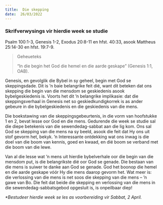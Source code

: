 ```yaml
---
title:  Die skepping
date:  26/03/2022
---
```


### Skrifverwysings vir hierdie week se studie
Psalm 100:1-3, Genesis 1-2, Exodus 20:8-11 en hfst. 40:33, asook Mattheus 25:14-30 en hfst. 19:7-9.

> <p>Geheueteks</p>
> “In die begin het God die hemel en die aarde geskape” (Genesis 1:1, OAB).

Genesis, en gevolglik die Bybel in sy geheel, begin met God se skeppingsdade. Dit is ’n baie belangrike feit dié, want dit beteken dat ons skepping die begin van die mensdom se geskiedenis asook bybelgeskiedenis is. Voorts het dit ’n belangrike implikasie: dat die skeppingsverhaal in Genesis net so geskiedkundigkorrek is as ander gebeure in die bybelgeskiedenis en die geskiedenis van die mens.

Die boekstawing van die skeppingsgebeurtenis, in die vorm van hoofstukke 1 en 2, bevat lesse oor God en die mens. Gedurende die week se studie sal die diepe betekenis van die sewendedag-sabbat aan die lig kom. Ons sal God se skepping van die mens na sy beeld, asook die feit dat Hy ons uit stof gevorm het, bekyk. ’n Interessante ontdekking wat ons inwag is die doel van die boom van kennis, goed en kwaad, en dié boom se verband met die boom van die lewe.

Van al die lesse wat ’n mens uit hierdie bybelverhale oor die begin van die mensdom put, is die belangrikste dié oor God se genade. Die bestaan van die mens is suiwer te danke aan God se genade. God het boonop die hemel en die aarde geskape vóór Hy die mens daarop gevorm het. Wat meer is: die verlossing van die mens is net soos die skepping van die mens – ’n gawe van Bo. Die feit dat beide die skepping en verlossing van die mens in die sewendedag-sabbatsgebod opgesluit is, is onpeilbaar diep!

_*Bestudeer hierdie week se les as voorbereiding vir Sabbat, 2 April._